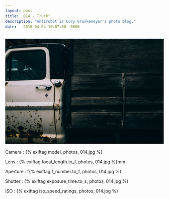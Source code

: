 ```yaml
---
layout: post
title:  014 - Truck"
description: "Antirobot is Cory Grunkemeyer's photo blog."
date:   2016-04-04 10:07:00 -0600
---
```


![014 - Truck](/photos/014.jpg)

Camera
: {% exiftag model, photos, 014.jpg %}

Lens
: {% exiftag focal_length.to_f, photos, 014.jpg %}mm

Aperture
: f{% exiftag f_number.to_f, photos, 014.jpg %}

Shutter
: {% exiftag exposure_time.to_s, photos, 014.jpg %}

ISO
: {% exiftag iso_speed_ratings, photos, 014.jpg %}
